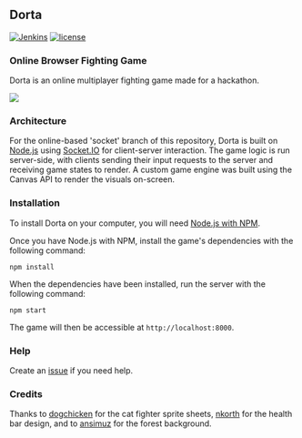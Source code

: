 ## Dorta

[![Jenkins](https://img.shields.io/jenkins/s/https/jenkins.qa.ubuntu.com/precise-desktop-amd64_default.svg)]() [![license](https://img.shields.io/github/license/mashape/apistatus.svg)](https://github.com/kentywang/Dorta/blob/master/LICENSE)

### Online Browser Fighting Game 
Dorta is an online multiplayer fighting game made for a hackathon.

![](https://github.com/kentywang/Dorta/blob/master/img/Dorta.gif)

### Architecture
For the online-based 'socket' branch of this repository, Dorta is built on [Node.js](https://nodejs.org/) using [Socket.IO](http://socket.io/) for client-server interaction. The game logic is run server-side, with clients sending their input requests to the server and receiving game states to render. A custom game engine was built using the Canvas API to render the visuals on-screen. 

### Installation
To install Dorta on your computer, you will need [Node.js with NPM](https://nodejs.org/en/download/).

Once you have Node.js with NPM, install the game's dependencies with the following command:
```
npm install
```

When the dependencies have been installed, run the server with the following command:

```
npm start
```

The game will then be accessible at `http://localhost:8000`. 

### Help
Create an [issue](https://github.com/kentywang/dorta/issues) if you need help.

### Credits
Thanks to [dogchicken](http://opengameart.org/users/dogchicken) for the cat fighter sprite sheets, [nkorth](http://opengameart.org/users/nkorth) for the health bar design, and to [ansimuz](http://opengameart.org/users/ansimuz) for the forest background.

